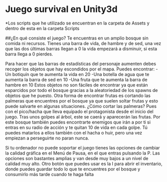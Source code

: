# Juego survival en Unity3d
*Los scripts que he utilizado se encuentran en la carpeta de Assets y dentro de esta en la carpeta Scripts


##¿En qué consiste el juego?
Te encuentras en un amplio bosque sin comida ni recursos. Tienes una barra de vida, de hambre y de sed, una vez que las dos últimas barras llegan a 0 la vida empezará a disminuir, si esta barra llega a 0 pierdes.

Para hacer que las barras de estadísticas del personaje aumenten debes recoger los objetos que hay escondidos por el mapa. Puedes encontrar:
  -Un botiquín que te aumenta la vida en 20
  -Una botella de agua que te aumenta la barra de sed en 10
  -Una fruta que te aumenta la barra de hambre en 10
Estos objetos no son fáciles de encontrar ya que están esparcidos por todo el bosque gracias a la aleatoriedad de los spawns de objetos que he puesto.
Otra forma de encontrar frutas es cortando las palmeras que encuentres por el bosque ya que suelen soltar frutas y esto puede salvarte en algunas situaciones.
¿Cómo cortar las palmeras? Pues con el pico/hacha que lleva equipado el protagonista desde el inicio del juego. Tras unos golpes al árbol, este se caerá y aparecerán las frutas.
Por este bosque también puedes encontrarte enemigos que irán a por ti si entras en su radio de acción y te quitan 10 de vida en cada golpe. Tú puedes matarlos a ellos también con el hacha o huir, pero una vez empiezan a perseguirte no paran nunca.

Si tu ordenador no puede soportar el juego tienes las opciones de cambiar la calidad gráfica en el Menú de Pausa, en el que entras pulsando la P. Las opciones son bastantes amplias y van desde muy bajos a un nivel de calidad muy alto.
Otro botón que puedes usar es la I para abrir el inventario, donde puedes guardar todo lo que te encuentres por el bosque y consumirlo más tarde cuando te haga falta

